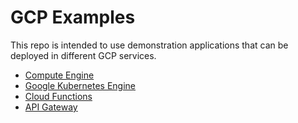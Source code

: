 # GCP Examples

This repo is intended to use demonstration applications that can be deployed in different GCP services.

- [Compute Engine](compute-engine/)
- [Google Kubernetes Engine](google-kubernetes-engine/)
- [Cloud Functions](cloud-functions/)
- [API Gateway](api-management/)
